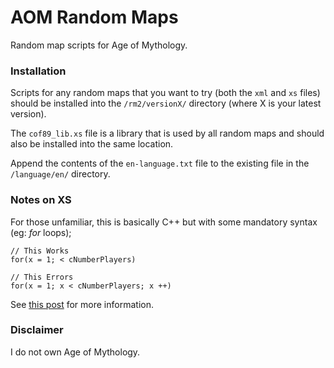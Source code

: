 AOM Random Maps
===============

Random map scripts for Age of Mythology.

### Installation

Scripts for any random maps that you want to try (both the `xml` and `xs` files) should be installed into the `/rm2/versionX/` directory (where X is your latest version).

The `cof89_lib.xs` file is a library that is used by all random maps and should also be installed into the same location.

Append the contents of the `en-language.txt` file to the existing file in the `/language/en/` directory.

### Notes on XS

For those unfamiliar, this is basically C++ but with some mandatory syntax (eg: _for_ loops);

```
// This Works
for(x = 1; < cNumberPlayers)

// This Errors
for(x = 1; x < cNumberPlayers; x ++)
```

See [this post](http://aom.heavengames.com/cgi-bin/forums/display.cgi?action=ct&f=19,26905,0,10) for more information.

### Disclaimer

I do not own Age of Mythology.